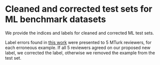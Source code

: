# Cleaned and corrected test sets for ML benchmark datasets

We provide the indices and labels for cleaned and corrected ML test sets.

Label errors found in [this work](https://l7.curtisnorthcutt.com/label-errors) were presented to 5 MTurk reviewers, for each erroneous example. If all 5 reviewers agreed on our proposed new label, we corrected the label, otherwise we removed the example from the test set.



